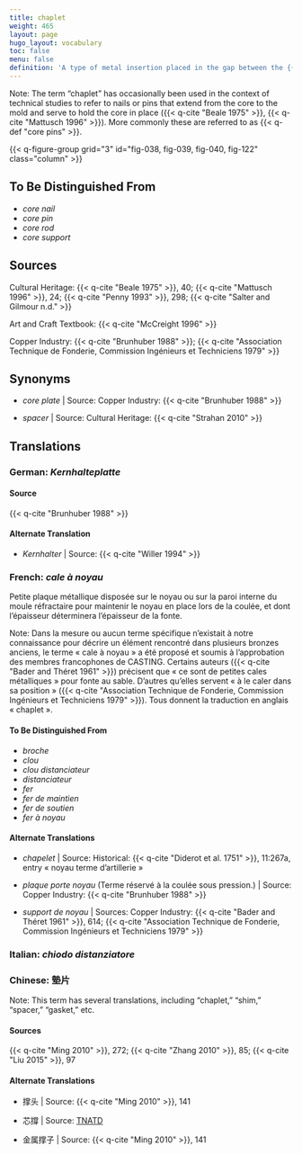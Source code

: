 ```yaml
---
title: chaplet
weight: 465
layout: page
hugo_layout: vocabulary
toc: false
menu: false
definition: 'A type of metal insertion placed in the gap between the {{< q-def "core" >}} and the outer mold as a spacer to hold the core in place during the casting operation. A number of these are placed strategically throughout the mold. They are most often made of an alloy similar to that of the surrounding metal, as they will become embedded in the cast. In modern foundries, chaplets are mainly used in {{< q-def "sand casting" >}}, but they have been encountered in historic lost-wax castings as well.'
---
```


<div class="backmatter">
Note: The term “chaplet” has occasionally been used in the context of technical studies to refer to nails or pins that extend from the core to the mold and serve to hold the core in place ({{< q-cite "Beale 1975" >}}, {{< q-cite "Mattusch 1996" >}}). More commonly these are referred to as {{< q-def "core pins" >}}.
</div>

{{< q-figure-group grid="3" id="fig-038, fig-039, fig-040, fig-122" class="column" >}}

## To Be Distinguished From

- *core nail*
- *core pin*
- *core rod*
- *core support*

## Sources

Cultural Heritage: {{< q-cite "Beale 1975" >}}, 40; {{< q-cite "Mattusch 1996" >}}, 24; {{< q-cite "Penny 1993" >}}, 298; {{< q-cite "Salter and Gilmour n.d." >}}

Art and Craft Textbook: {{< q-cite "McCreight 1996" >}}

Copper Industry: {{< q-cite "Brunhuber 1988" >}}; {{< q-cite "Association Technique de Fonderie, Commission Ingénieurs et Techniciens 1979" >}}

## Synonyms

- *core plate* | Source: Copper Industry: {{< q-cite "Brunhuber 1988" >}}

- *spacer* | Source: Cultural Heritage: {{< q-cite "Strahan 2010" >}}

## Translations

<div class="accordion">

### **German**: *Kernhalteplatte*

#### Source

{{< q-cite "Brunhuber 1988" >}}

#### Alternate Translation

- *Kernhalter* | Source: {{< q-cite "Willer 1994" >}}

### **French**: *cale à noyau*

Petite plaque métallique disposée sur le noyau ou sur la paroi interne du moule réfractaire pour maintenir le noyau en place lors de la coulée, et dont l’épaisseur déterminera l’épaisseur de la fonte.

<div class="backmatter">
Note: Dans la mesure ou aucun terme spécifique n’existait à notre connaissance pour décrire un élément rencontré dans plusieurs bronzes anciens, le terme « cale à noyau » a été proposé et soumis à l’approbation des membres francophones de CASTING. Certains auteurs ({{< q-cite "Bader and Théret 1961" >}}) précisent que « ce sont de petites cales métalliques » pour fonte au sable. D’autres qu’elles servent « à le caler dans sa position » ({{< q-cite "Association Technique de Fonderie, Commission Ingénieurs et Techniciens 1979" >}}). Tous donnent la traduction en anglais « chaplet ».
</div>

#### To Be Distinguished From

- *broche*
- *clou*
- *clou distanciateur*
- *distanciateur*
- *fer*
- *fer de maintien*
- *fer de soutien*
- *fer à noyau*

#### Alternate Translations

- *chapelet* | Source: Historical: {{< q-cite "Diderot et al. 1751" >}}, 11:267a, entry « noyau terme d’artillerie »

- *plaque porte noyau* (Terme réservé à la coulée sous pression.) | Source: Copper Industry: {{< q-cite "Brunhuber 1988" >}}

- *support de noyau* | Sources: Copper Industry: {{< q-cite "Bader and Théret 1961" >}}, 614; {{< q-cite "Association Technique de Fonderie, Commission Ingénieurs et Techniciens 1979" >}}

### **Italian**: *chiodo distanziatore*

### **Chinese**: 墊片

<div class="backmatter">
Note: This term has several translations, including “chaplet,” “shim,” “spacer,” “gasket,” etc.
</div>

#### Sources

{{< q-cite "Ming 2010" >}}, 272; {{< q-cite "Zhang 2010" >}}, 85; {{< q-cite "Liu 2015" >}}, 97

#### Alternate Translations

- 撑头 | Source: {{< q-cite "Ming 2010" >}}, 141

- 芯撐 | Source: [TNATD](https://terms.naer.edu.tw/detail/1262400/?index=4)

- 金属撑子 | Source: {{< q-cite "Ming 2010" >}}, 141

</div>
